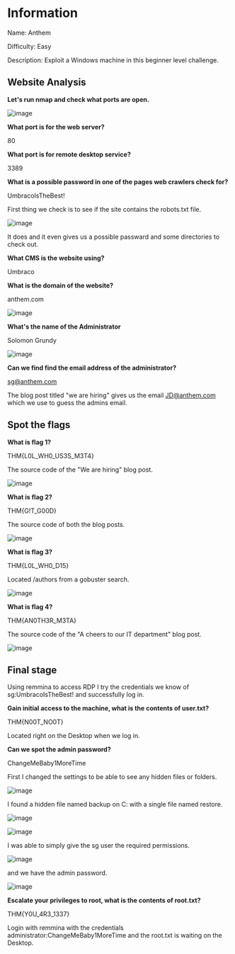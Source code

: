 # Information

Name: Anthem

Difficulty: Easy

Description: Exploit a Windows machine in this beginner level challenge.

## Website Analysis

**Let's run nmap and check what ports are open.**

![image](https://user-images.githubusercontent.com/43668197/133477105-7099dddb-62da-4c9c-893b-487550204056.png)

**What port is for the web server?**

80

**What port is for remote desktop service?**

3389

**What is a possible password in one of the pages web crawlers check for?**

UmbracoIsTheBest!

First thing we check is to see if the site contains the robots.txt file.

![image](https://user-images.githubusercontent.com/43668197/133477701-138652fd-62de-4799-b1de-2056acd9090c.png)

It does and it even gives us a possible passward and some directories to check out.

**What CMS is the website using?**

Umbraco

**What is the domain of the website?**

anthem.com

![image](https://user-images.githubusercontent.com/43668197/133479844-21b40bb1-5e83-4f37-b8df-1a996cf70503.png)

**What's the name of the Administrator**

Solomon Grundy

![image](https://user-images.githubusercontent.com/43668197/133487560-fa37f0f8-1ac6-4c06-b2b6-632cdc58969c.png)


**Can we find find the email address of the administrator?**

sg@anthem.com

The blog post titled "we are hiring" gives us the email JD@anthem.com which we use to guess the admins email.

## Spot the flags

**What is flag 1?**

THM{L0L_WH0_US3S_M3T4}

The source code of the "We are hiring" blog post.

![image](https://user-images.githubusercontent.com/43668197/133489335-f670e60f-9c23-4cd8-901f-71566f3a6474.png)

**What is flag 2?**

THM{G!T_G00D}

The source code of both the blog posts.

![image](https://user-images.githubusercontent.com/43668197/133489155-79fca85a-849b-4bfc-956a-acbe8bfb9994.png)

**What is flag 3?**

THM{L0L_WH0_D15}

Located /authors from a gobuster search. 

![image](https://user-images.githubusercontent.com/43668197/133488295-b30ca753-2a84-47a5-b497-b25ce69f46b8.png)

**What is flag 4?**

THM{AN0TH3R_M3TA}

The source code of the "A cheers to our IT department" blog post.

![image](https://user-images.githubusercontent.com/43668197/133488964-995bd235-c32a-458f-bc99-f1f87064dbd4.png)

##  Final stage

Using remmina to access RDP I try the credentials we know of sg:UmbracoIsTheBest! and successfully log in.

**Gain initial access to the machine, what is the contents of user.txt?**

THM{N00T_NO0T}

Located right on the Desktop when we log in.

**Can we spot the admin password?**

ChangeMeBaby1MoreTime

First I changed the settings to be able to see any hidden files or folders.

![image](https://user-images.githubusercontent.com/43668197/133491905-14eb5b81-9df9-411e-848f-b243877823a4.png)

I found a hidden file named backup on C: with a single file named restore.

![image](https://user-images.githubusercontent.com/43668197/133492076-b72e467a-cb25-4b9c-b36f-79afcc903f90.png)

![image](https://user-images.githubusercontent.com/43668197/133492175-d8b08a46-e2fa-4166-835d-120e048c0b98.png)

I was able to simply give the sg user the required permissions.

![image](https://user-images.githubusercontent.com/43668197/133492476-8149b5d2-ebfc-4ec0-8c51-eeb8a51ecbda.png)

and we have the admin password.

![image](https://user-images.githubusercontent.com/43668197/133492506-c0eee922-8a24-444f-969f-a251a0e879fd.png)

**Escalate your privileges to root, what is the contents of root.txt?**

THM{Y0U_4R3_1337}

Login with remmina with the credentials administrator:ChangeMeBaby1MoreTime and the root.txt is waiting on the Desktop.
